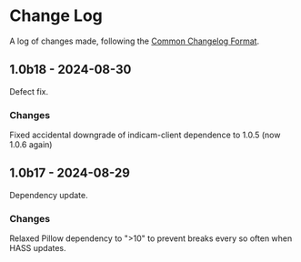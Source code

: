 # Change Log
A log of changes made, following the [Common Changelog Format](https://common-changelog.org).

## 1.0b18 - 2024-08-30
Defect fix.

### Changes
Fixed accidental downgrade of indicam-client dependence to 1.0.5 (now 1.0.6 again) 

## 1.0b17 - 2024-08-29
Dependency update.

### Changes
Relaxed Pillow dependency to ">10" to prevent breaks every so often when HASS updates.


